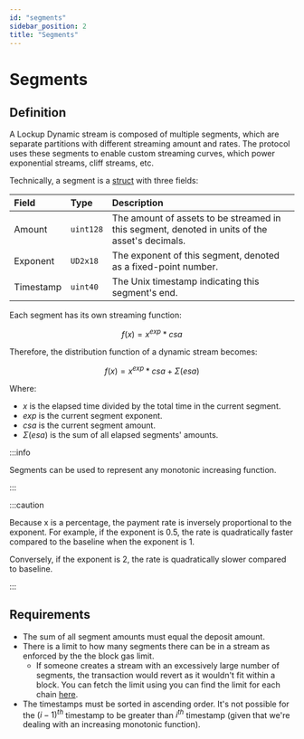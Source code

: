 ```yaml
---
id: "segments"
sidebar_position: 2
title: "Segments"
---
```


# Segments

## Definition

A Lockup Dynamic stream is composed of multiple segments, which are separate partitions with different streaming amount
and rates. The protocol uses these segments to enable custom streaming curves, which power exponential streams, cliff
streams, etc.

Technically, a segment is a [struct](/reference/lockup/core/types/library.LockupDynamic#segment) with three fields:

| Field     | Type      | Description                                                                                    |
| :-------- | :-------- | :--------------------------------------------------------------------------------------------- |
| Amount    | `uint128` | The amount of assets to be streamed in this segment, denoted in units of the asset's decimals. |
| Exponent  | `UD2x18`  | The exponent of this segment, denoted as a fixed-point number.                                 |
| Timestamp | `uint40`  | The Unix timestamp indicating this segment's end.                                              |

Each segment has its own streaming function:

$$
f(x) = x^{exp} * csa
$$

Therefore, the distribution function of a dynamic stream becomes:

$$
f(x) = x^{exp} * csa + \Sigma(esa)
$$

Where:

- $x$ is the elapsed time divided by the total time in the current segment.
- $exp$ is the current segment exponent.
- $csa$ is the current segment amount.
- $\Sigma(esa)$ is the sum of all elapsed segments' amounts.

:::info

Segments can be used to represent any monotonic increasing function.

:::

:::caution

Because x is a percentage, the payment rate is inversely proportional to the exponent. For example, if the exponent is
0.5, the rate is quadratically faster compared to the baseline when the exponent is 1.

Conversely, if the exponent is 2, the rate is quadratically slower compared to baseline.

:::

## Requirements

- The sum of all segment amounts must equal the deposit amount.
- There is a limit to how many segments there can be in a stream as enforced by the the block gas limit.
  - If someone creates a stream with an excessively large number of segments, the transaction would revert as it
    wouldn't fit within a block. You can fetch the limit using you can find the limit for each chain
    [here](https://github.com/sablier-labs/v2-core/blob/main/script/Base.s.sol#L90-L131).
- The timestamps must be sorted in ascending order. It's not possible for the $(i-1)^{th}$ timestamp to be greater than
  $i^{th}$ timestamp (given that we're dealing with an increasing monotonic function).
